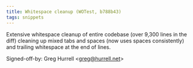 ```yaml
---
title: Whitespace cleanup (WOTest, b788b43)
tags: snippets
---
```


Extensive whitespace cleanup of entire codebase (over 9,300 lines in the diff) cleaning up mixed tabs and spaces (now uses spaces consistently) and trailing whitespace at the end of lines.

Signed-off-by: Greg Hurrell &lt;greg@hurrell.net&gt;
